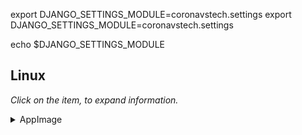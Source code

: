 export DJANGO_SETTINGS_MODULE=coronavstech.settings
export DJANGO_SETTINGS_MODULE=coronavstech.settings

echo $DJANGO_SETTINGS_MODULE  


## Linux

*Click on the item, to expand information.*

<details>
  <summary>AppImage</summary>

To use AppImages, make them executable and run them, no installation required.
```
$ chmod a+x ksnip*.AppImage
$ ./ksnip*.AppImage
```